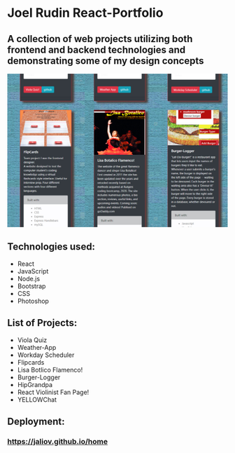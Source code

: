 # Joel Rudin React-Portfolio

## A collection of web projects utilizing both frontend and backend technologies and demonstrating some of my design concepts

![](React-PortfolioScrnShot.jpg)

## Technologies used: 

- React
- JavaScript
- Node.js
- Bootstrap
- CSS 
- Photoshop


## List of Projects: 

- Viola Quiz
- Weather-App
- Workday Scheduler
- Flipcards
- Lisa Botlico Flamenco!
- Burger-Logger
- HipGrandpa
- React Violinist Fan Page!
- YELLOWChat 

## Deployment: 
### https://jaliov.github.io/home